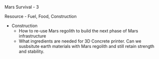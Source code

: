 Mars Survival - 3

Resource - Fuel, Food, Construction

- Construction
    - How to re-use Mars regolith to build the next phase of Mars infrastructure
    - What ingredients are needed for 3D Concrete printer. Can we susbsitute earth materials with Mars regolith and still retain strength and stability.